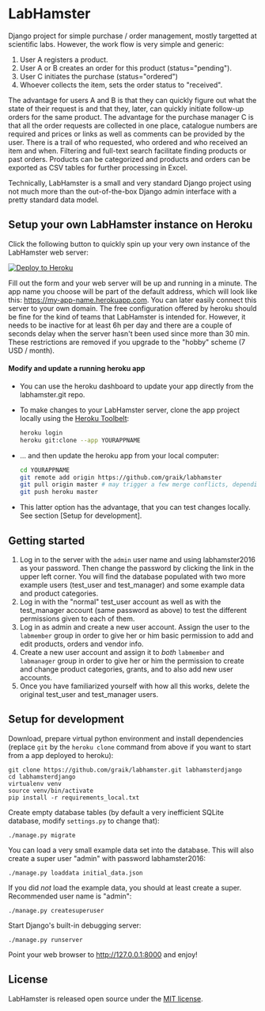 # LabHamster 

Django project for simple purchase / order management, mostly targetted at
scientific labs. However, the work flow is very simple and generic:

   1. User A registers a product.
   2. User A or B creates an order for this product (status="pending").
   3. User C initiates the purchase (status="ordered")
   4. Whoever collects the item, sets the order status to "received".

The advantage for users A and B is that they can quickly figure out what the
state of their request is and that they, later, can quickly initiate
follow-up orders for the same product. The advantage for the purchase manager
C is that all the order requests are collected in one place, catalogue
numbers are required and prices or links as well as comments can be provided
by the user. There is a trail of who requested, who ordered and who received
an item and when. Filtering and full-text search facilitate finding products
or past orders. Products can be categorized and products and orders can be
exported as CSV tables for further processing in Excel.

Technically, LabHamster is a small and very standard Django project using not
much more than the out-of-the-box Django admin interface with a pretty
standard data model. 

## Setup your own LabHamster instance on Heroku

Click the following button to quickly spin up your very own instance of the LabHamster web server:

[![Deploy to Heroku](https://www.herokucdn.com/deploy/button.svg)](https://heroku.com/deploy)

Fill out the form and your web server will be up and running in a minute. The app name you choose will be part of the default address, which will look like this: https://my-app-name.herokuapp.com. You can later easily connect this server to your own domain. The free configuration offered by heroku should be fine for the kind of teams that LabHamster is intended for. However, it needs to be inactive for at least 6h per day and there are a couple of seconds delay when the server hasn't been used since more than 30 min. These restrictions are removed if you upgrade to the "hobby" scheme (7 USD / month).

#### Modify and update a running heroku app
   
   - You can use the heroku dashboard to update your app directly from the labhamster.git repo.

   - To make changes to your LabHamster server, clone the app project locally using the [Heroku Toolbelt](https://toolbelt.heroku.com/):

      ```sh
      heroku login
      heroku git:clone --app YOURAPPNAME
      ```
   - ... and then update the heroku app from your local computer:

      ```sh
      cd YOURAPPNAME
      git remote add origin https://github.com/graik/labhamster
      git pull origin master # may trigger a few merge conflicts, depending on how long since last update
      git push heroku master
      ```
   - This latter option has the advantage, that you can test changes locally. See section [Setup for development].

## Getting started

1. Log in to the server with the `admin` user name and using labhamster2016 as your password. Then change the password by clicking the link in the upper left corner. You will find the database populated with two more example users (test_user and test_manager) and some example data and product categories. 
2. Log in with the "normal" test_user account as well as with the test_manager account (same password as above) to test the different permissions given to each of them.
3. Log in as admin and create a new user account. Assign the user to the  `labmember` group in order to give her or him basic permission to add and edit products, orders and vendor info.
4. Create a new user account and assign it to *both* `labmember` and `labmanager` group in order to give her or him the permission to create and change product categories, grants, and to also add new user accounts.
5. Once you have familiarized yourself with how all this works, delete the original test_user and test_manager users.

## Setup for development

Download, prepare virtual python environment and install dependencies (replace `git` by the `heroku clone` command from above if you want to start from a app deployed to heroku):
```shell
git clone https://github.com/graik/labhamster.git labhamsterdjango
cd labhamsterdjango
virtualenv venv
source venv/bin/activate
pip install -r requirements_local.txt
```
    
Create empty database tables (by default a very inefficient SQLite database,
modify `settings.py` to change that):
```
./manage.py migrate
```

You can load a very small example data set into the database. This will
also create a super user "admin" with password labhamster2016:
```
./manage.py loaddata initial_data.json
```

If you did *not* load the example data, you should at least create a super. Recommended user name is "admin":
```
./manage.py createsuperuser
```

Start Django's built-in debugging server:
```
./manage.py runserver
```

Point your web browser to http://127.0.0.1:8000 and enjoy!

## License

LabHamster is released open source under the [MIT license](./LICENSE).
